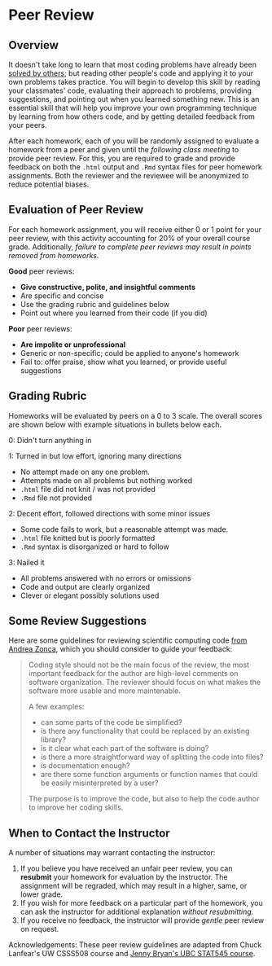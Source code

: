 # Peer Review

## Overview

It doesn't take long to learn that most coding problems have already been [solved by others](http://www.stackoverflow.com); but reading other people's code and applying it to your own problems takes practice. You will begin to develop this skill by reading your classmates' code, evaluating their approach to problems, providing suggestions, and pointing out when you learned something new. This is an essential skill that will help you improve your own programming technique by learning from how others code, and by getting detailed feedback from your peers.  

After each homework, each of you will be randomly assigned to evaluate a homework from a peer and given until the *following class meeting* to provide peer review. For this, you are required to grade and provide feedback on both the `.html` output and `.Rmd` syntax files for peer homework assignments. Both the reviewer and the reviewee will be anonymized to reduce potential biases.

## Evaluation of Peer Review
For each homework assignment, you will receive either 0 or 1 point for your peer review, with this activity accounting for 20% of your overall course grade. Additionally, *failure to complete peer reviews may result in points removed from homeworks.*

**Good** peer reviews:

* **Give constructive, polite, and insightful comments**
* Are specific and concise
* Use the grading rubric and guidelines below
* Point out where you learned from their code (if you did)

**Poor** peer reviews:

* **Are impolite or unprofessional**
* Generic or non-specific; could be applied to anyone's homework
* Fail to: offer praise, show what you learned, or provide useful suggestions

## Grading Rubric
Homeworks will be evaluated by peers on a 0 to 3 scale. The overall scores are 
shown below with example situations in bullets below each.

0: Didn't turn anything in

1: Turned in but low effort, ignoring many directions

  * No attempt made on any one problem.
  * Attempts made on all problems but nothing worked
  * `.html` file did not knit / was not provided
  * `.Rmd` file not provided
  
2: Decent effort, followed directions with some minor issues

  * Some code fails to work, but a reasonable attempt was made.
  * `.html` file knitted but is poorly formatted
  * `.Rmd` syntax is disorganized or hard to follow
  
3: Nailed it

  * All problems answered with no errors or omissions
  * Code and output are clearly organized
  * Clever or elegant possibly solutions used

## Some Review Suggestions
Here are some guidelines for reviewing scientific computing code [from Andrea Zonca](https://zonca.github.io/2014/08/code-review-for-scientific-computing.html), which you should consider to guide your feedback:

> Coding style should not be the main focus of the review, the most important feedback for the author are high-level comments on software organization. The reviewer should focus on what makes the software more usable and more maintenable.
>
> A few examples:
>
>    * can some parts of the code be simplified?
>    * is there any functionality that could be replaced by an existing library?
>    * is it clear what each part of the software is doing?
>    * is there a more straightforward way of splitting the code into files?
>    * is documentation enough?
>    * are there some function arguments or function names that could be easily misinterpreted by a user?
>
> The purpose is to improve the code, but also to help the code author to improve her coding skills.

## When to Contact the Instructor
A number of situations may warrant contacting the instructor:

1. If you believe you have received an unfair peer review, you can **resubmit** your 
homework for evaluation by the instructor. The assignment will be regraded, which may
result in a higher, same, or lower grade.
2. If you wish for more feedback on a particular part of the homework, you can ask
the instructor for additional explanation *without resubmitting*.
3. If you receive no feedback, the instructor will provide *gentle* peer review on request.

Acknowledgements: These peer review guidelines are adapted from Chuck Lanfear's UW CSSS508 course and [Jenny Bryan's UBC STAT545 course](http://stat545.com/peer-review02_peer-evaluation-guidelines.html).
